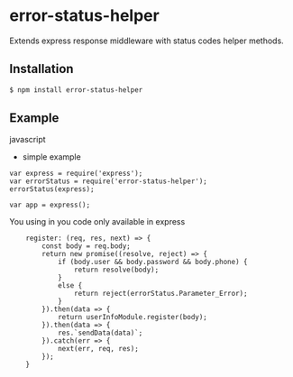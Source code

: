 # error-status-helper
Extends express response middleware with status codes helper methods.


Installation
------------
``` bash
$ npm install error-status-helper
```


Example
-------

javascript

* simple example

```
var express = require('express');
var errorStatus = require('error-status-helper');
errorStatus(express);

var app = express();

```

You using in you code only available in express
```
    register: (req, res, next) => {
        const body = req.body;
        return new promise((resolve, reject) => {
            if (body.user && body.password && body.phone) {
                return resolve(body);
            }
            else {
                return reject(errorStatus.Parameter_Error);
            }
        }).then(data => {
            return userInfoModule.register(body);
        }).then(data => {
            res.`sendData(data)`;
        }).catch(err => {
            next(err, req, res);
        });
    }
```
